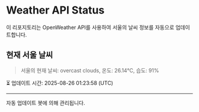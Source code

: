 
# Weather API Status

이 리포지토리는 OpenWeather API를 사용하여 서울의 날씨 정보를 자동으로 업데이트합니다.

## 현재 서울 날씨
> 서울의 현재 날씨: overcast clouds, 온도: 26.14°C, 습도: 91%

⏳ 업데이트 시간: 2025-08-26 01:23:58 (UTC)

---
자동 업데이트 봇에 의해 관리됩니다.
